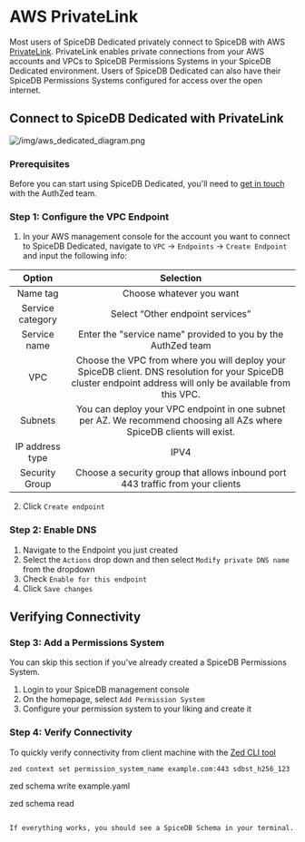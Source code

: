
# AWS PrivateLink

Most users of SpiceDB Dedicated privately connect to SpiceDB with AWS [PrivateLink](https://docs.aws.amazon.com/whitepapers/latest/aws-privatelink/aws-privatelink.html). PrivateLink enables private connections from your AWS accounts and VPCs to SpiceDB Permissions Systems in your SpiceDB Dedicated environment. Users of SpiceDB Dedicated can also have their SpiceDB Permissions Systems configured for access over the open internet.

## Connect to SpiceDB Dedicated with PrivateLink

![/img/aws_dedicated_diagram.png](/img/aws_dedicated_diagram.png)

### Prerequisites

Before you can start using SpiceDB Dedicated, you'll need to [get in touch](https://authzed.com/call) with the AuthZed team.

### Step 1: Configure the VPC Endpoint

1. In your AWS management console for the account you want to connect to SpiceDB Dedicated, navigate to ```VPC``` → ```Endpoints``` → ```Create Endpoint``` and input the following info:

| Option               | Selection            |
| :-------------------:| :-------------------:|
| Name tag         | Choose whatever you want |
| Service category   | Select “Other endpoint services” |
| Service name       | Enter the "service name" provided to you by the AuthZed team |
| VPC                | Choose the VPC from where you will deploy your SpiceDB client. DNS resolution for your SpiceDB cluster endpoint address will only be available from this VPC. |
| Subnets            | You can deploy your VPC endpoint in one subnet per AZ. We recommend choosing all AZs where SpiceDB clients will exist. |
| IP address type    | IPV4 |
| Security Group     | Choose a security group that allows inbound port 443 traffic from your clients |

2. Click ```Create endpoint```

### Step 2: Enable DNS

1. Navigate to the Endpoint you just created
2. Select the ```Actions``` drop down and then select ```Modify private DNS name``` from the dropdown
3. Check ```Enable for this endpoint```
4. Click ```Save changes```

## Verifying Connectivity

### Step 3: Add a Permissions System

You can skip this section if you've already created a SpiceDB Permissions System.

1. Login to your SpiceDB management console
2. On the homepage, select ```Add Permission System```
3. Configure your permission system to your liking and create it

### Step 4: Verify Connectivity

To quickly verify connectivity from client machine with the [Zed CLI tool](https://github.com/authzed/zed)

``` zed
zed context set permission_system_name example.com:443 sdbst_h256_123
```

zed schema write example.yaml

zed schema read
```

If everything works, you should see a SpiceDB Schema in your terminal.
